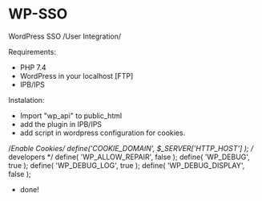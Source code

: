 # WP-SSO
WordPress SSO /User Integration/

Requirements:
- PHP 7.4
- WordPress in your localhost [FTP]
- IPB/IPS

Instalation:
- Import "wp_api" to public_html
- add the plugin in IPB/IPS
- add script in wordpress configuration for cookies.

/**Enable Cookies*/
define('COOKIE_DOMAIN', $_SERVER['HTTP_HOST'] );
/* developers */ 
define( 'WP_ALLOW_REPAIR', false );
define( 'WP_DEBUG', true );
define( 'WP_DEBUG_LOG', true );
define( 'WP_DEBUG_DISPLAY', false );

- done!
